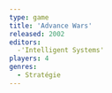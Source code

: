 ```yaml
---
type: game
title: 'Advance Wars'
released: 2002
editors: 
  -'Intelligent Systems'
players: 4
genres:
  - Stratégie
---
```


